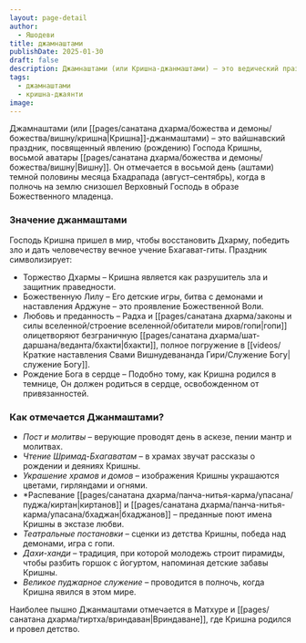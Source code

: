 ```yaml
---
layout: page-detail
author:
  - Яшодеви
title: джамнаштами
publishDate: 2025-01-30
draft: false
description: Джамнаштами (или Кришна-джанмаштами) – это ведический праздник, посвященный явлению (рождению) Господа Кришны, восьмой аватары Вишну. Он отмечается в восьмой день (Аштами) темной половины месяца Бхадрапада (август–сентябрь), когда в полночь на землю снизошел Верховный Господь в образе Божественного младенца.
tags:
  - джамнаштами
  - кришна-джаянти
image:
---
```

Джамнаштами (или [[pages/санатана дхарма/божества и демоны/божества/вишну/кришна|Кришна]]-джанмаштами) – это вайшнавский праздник, посвященный явлению (рождению) Господа Кришны, восьмой аватары [[pages/санатана дхарма/божества и демоны/божества/вишну|Вишну]]. Он отмечается в восьмой день (аштами) темной половины месяца Бхадрапада (август–сентябрь), когда в полночь на землю снизошел Верховный Господь в образе Божественного младенца.
### Значение джанмаштами

Господь Кришна пришел в мир, чтобы восстановить Дхарму, победить зло и дать человечеству вечное учение Бхагават-гиты. Праздник символизирует:

- Торжество Дхармы – Кришна является как разрушитель зла и защитник праведности.
- Божественную Лилу – Его детские игры, битва с демонами и наставления Арджуне – это проявление Божественной Воли.
- Любовь и преданность – Радха и [[pages/санатана дхарма/законы и силы вселенной/строение вселенной/обитатели миров/гопи|гопи]] олицетворяют безграничную [[pages/санатана дхарма/шат-даршана/веданта/бхакти|бхакти]], полное погружение в [[videos/Краткие наставления Свами Вишнудевананда Гири/Служение Богу|служение Богу]].
- Рождение Бога в сердце – Подобно тому, как Кришна родился в темнице, Он должен родиться в сердце, освобожденном от привязанностей.
### Как отмечается Джанмаштами?

- *Пост и молитвы* – верующие проводят день в аскезе, пении мантр и молитвах.
- *Чтение Шримад-Бхагаватам* – в храмах звучат рассказы о рождении и деяниях Кришны.
- *Украшение храмов и домов* – изображения Кришны украшаются цветами, гирляндами и огнями.
- *Распевание [[pages/санатана дхарма/панча-нитья-карма/упасана/пуджа/киртан|киртанов]] и [[pages/санатана дхарма/панча-нитья-карма/упасана/бхаджан|бхаджанов]] – преданные поют имена Кришны в экстазе любви.
- *Театральные постановки* – сценки из детства Кришны, победа над демонами, игра с гопи.
- *Дахи-ханди* – традиция, при которой молодежь строит пирамиды, чтобы разбить горшок с йогуртом, напоминая детские забавы Кришны.
- *Великое пуджарное служение* – проводится в полночь, когда Кришна явился в этом мире.

Наиболее пышно Джанмаштами отмечается в Матхуре и [[pages/санатана дхарма/тиртха/вриндаван|Вриндаване]], где Кришна родился и провел детство.
